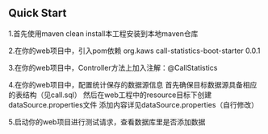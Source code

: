 
## Quick Start

1.首先使用maven clean install本工程安装到本地maven仓库

2.在你的web项目中，引入pom依赖
<dependency>
    <groupId>org.kaws</groupId>
    <artifactId>call-statistics-boot-starter</artifactId>
    <version>0.0.1</version>
</dependency>

3.在你的web项目中，Controller方法上加入注解：@CallStatistics

4.在你的web项目中，配置统计保存的数据源信息
首先确保目标数据源具备相应的表结构（见call.sql）
然后在web工程中的resource目标下创建dataSource.properties文件
添加内容详见dataSource.properties（自行修改）

5.启动你的web项目进行测试请求，查看数据库里是否添加数据